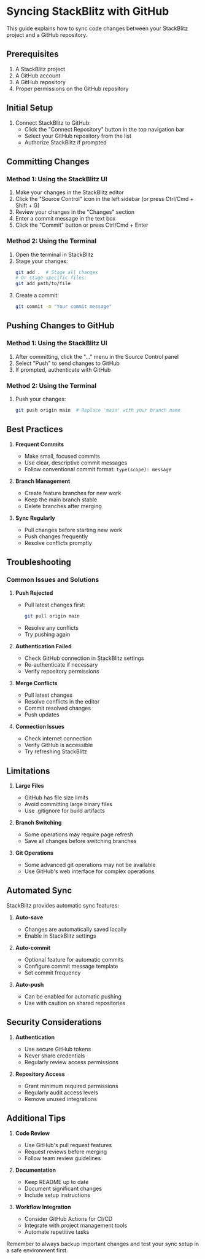 # Syncing StackBlitz with GitHub

This guide explains how to sync code changes between your StackBlitz project and a GitHub repository.

## Prerequisites

1. A StackBlitz project
2. A GitHub account
3. A GitHub repository
4. Proper permissions on the GitHub repository

## Initial Setup

1. Connect StackBlitz to GitHub:
   - Click the "Connect Repository" button in the top navigation bar
   - Select your GitHub repository from the list
   - Authorize StackBlitz if prompted

## Committing Changes

### Method 1: Using the StackBlitz UI

1. Make your changes in the StackBlitz editor
2. Click the "Source Control" icon in the left sidebar (or press Ctrl/Cmd + Shift + G)
3. Review your changes in the "Changes" section
4. Enter a commit message in the text box
5. Click the "Commit" button or press Ctrl/Cmd + Enter

### Method 2: Using the Terminal

1. Open the terminal in StackBlitz
2. Stage your changes:
   ```bash
   git add .  # Stage all changes
   # Or stage specific files:
   git add path/to/file
   ```
3. Create a commit:
   ```bash
   git commit -m "Your commit message"
   ```

## Pushing Changes to GitHub

### Method 1: Using the StackBlitz UI

1. After committing, click the "..." menu in the Source Control panel
2. Select "Push" to send changes to GitHub
3. If prompted, authenticate with GitHub

### Method 2: Using the Terminal

1. Push your changes:
   ```bash
   git push origin main  # Replace 'main' with your branch name
   ```

## Best Practices

1. **Frequent Commits**
   - Make small, focused commits
   - Use clear, descriptive commit messages
   - Follow conventional commit format: `type(scope): message`

2. **Branch Management**
   - Create feature branches for new work
   - Keep the main branch stable
   - Delete branches after merging

3. **Sync Regularly**
   - Pull changes before starting new work
   - Push changes frequently
   - Resolve conflicts promptly

## Troubleshooting

### Common Issues and Solutions

1. **Push Rejected**
   - Pull latest changes first:
     ```bash
     git pull origin main
     ```
   - Resolve any conflicts
   - Try pushing again

2. **Authentication Failed**
   - Check GitHub connection in StackBlitz settings
   - Re-authenticate if necessary
   - Verify repository permissions

3. **Merge Conflicts**
   - Pull latest changes
   - Resolve conflicts in the editor
   - Commit resolved changes
   - Push updates

4. **Connection Issues**
   - Check internet connection
   - Verify GitHub is accessible
   - Try refreshing StackBlitz

## Limitations

1. **Large Files**
   - GitHub has file size limits
   - Avoid committing large binary files
   - Use .gitignore for build artifacts

2. **Branch Switching**
   - Some operations may require page refresh
   - Save all changes before switching branches

3. **Git Operations**
   - Some advanced git operations may not be available
   - Use GitHub's web interface for complex operations

## Automated Sync

StackBlitz provides automatic sync features:

1. **Auto-save**
   - Changes are automatically saved locally
   - Enable in StackBlitz settings

2. **Auto-commit**
   - Optional feature for automatic commits
   - Configure commit message template
   - Set commit frequency

3. **Auto-push**
   - Can be enabled for automatic pushing
   - Use with caution on shared repositories

## Security Considerations

1. **Authentication**
   - Use secure GitHub tokens
   - Never share credentials
   - Regularly review access permissions

2. **Repository Access**
   - Grant minimum required permissions
   - Regularly audit access levels
   - Remove unused integrations

## Additional Tips

1. **Code Review**
   - Use GitHub's pull request features
   - Request reviews before merging
   - Follow team review guidelines

2. **Documentation**
   - Keep README up to date
   - Document significant changes
   - Include setup instructions

3. **Workflow Integration**
   - Consider GitHub Actions for CI/CD
   - Integrate with project management tools
   - Automate repetitive tasks

Remember to always backup important changes and test your sync setup in a safe environment first.